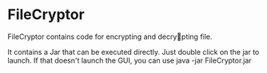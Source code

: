 # FileCryptor

FileCryptor contains code for encrypting and decrypting file.

It contains a Jar that can be executed directly. Just double click on the jar to launch.
If that doesn't launch the GUI, you can use
    java -jar FileCryptor.jar


